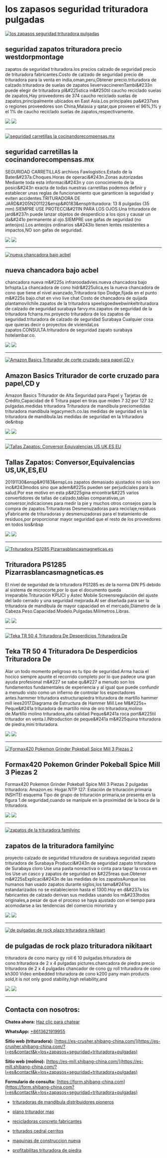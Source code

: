 # los zapasos seguridad trituradora pulgadas

<a href="https://swt.shibang-china.com/?l=es&img&k=los+zapasos+seguridad+trituradora+pulgadas" target="_blank">![los zapasos seguridad trituradora pulgadas](http://static.shibang-china.com/all-800x300/229.jpg)</a>

## seguridad zapatos trituradora precio westdorpmontage
zapatos de seguridad trituradora.los precios calzado de seguridad precio de trituradora fabricantes.Costo de calzado de seguridad precio de trituradora para la venta en india,oman,peru,Obtener precio.trituradora de calzado.trituradora de suelas de zapatos lievervaccinerenTambi&#233n puede elegir de trituradora pl&#225stica in&#250til caucho reciclado suelas de zapatos,Hay proveedores de 374 caucho reciclado suelas de zapatos,principalmente ubicados en East Asia.Los principales pa&#237ses o regiones proveedores son China,Malasia y qatar,que proveen el 96%,1% y el 1% de caucho reciclado suelas de zapatos,respectivamente.


<a href="https://whatsapp.shibangsoft.com/WhatsApp.php" target="_blank" title="WhatsApp">![](http://static.shibang-china.com/icon/whatsapp.png)</a> <a href="https://swt.shibang-china.com/?l=es&icon&k=los+zapasos+seguridad+trituradora+pulgadas" target="_blank">![](http://static.shibang-china.com/icon/chat-es.png)</a>

---

<a href="https://swt.shibang-china.com/?l=es&img&k=los+zapasos+seguridad+trituradora+pulgadas" target="_blank">![seguridad carretillas la cocinandorecompensas.mx](http://static.shibang-china.com/all-800x300/267.jpg)</a>

## seguridad carretillas la cocinandorecompensas.mx
SEGURIDAD CARRETILLAS archivos Fawlogistics.Estado de la Bater&#237a.Choques.Horas de operaci&#243n.Zonas autorizadas Mediante toda esta informaci&#243n y con conocimiento de la posici&#243n exacta de todas nuestras carretillas podemos definir y establecer unas reglas de funcionamiento que garanticen la seguridad y eviten accidentes.TRITURADORA DE JARD&#205N201122&ensp&#0183&ensptrituradora: 13 8 pulgadas (35 mm).SIEMPRE USE PROTECCI&#211N PARA LOS OJOS.Una trituradora de jard&#237n puede lanzar objetos de desperdicio a los ojos y causar un da&#241o permanente al ojo.SIEMPRE use gafas de seguridad (no anteojos).Los anteojos ordinarios s&#243lo tienen lentes resistentes a impactos,NO son gafas de seguridad.


<a href="https://whatsapp.shibangsoft.com/WhatsApp.php" target="_blank" title="WhatsApp">![](http://static.shibang-china.com/icon/whatsapp.png)</a> <a href="https://swt.shibang-china.com/?l=es&icon&k=los+zapasos+seguridad+trituradora+pulgadas" target="_blank">![](http://static.shibang-china.com/icon/chat-es.png)</a>

---

<a href="https://swt.shibang-china.com/?l=es&img&k=los+zapasos+seguridad+trituradora+pulgadas" target="_blank">![nueva chancadora bajo acbel](http://static.shibang-china.com/all-800x300/667.jpg)</a>

## nueva chancadora bajo acbel
chancadora nueva m&#225s infraroodadvies.nueva chancadora bajo brhspta.La chancadora de cono hidr&#225ulica,es la nueva chancadora de cono que tiene el nivel avanzado,Trituradora tipo Dodge,fijada en el punto m&#225s bajo.chat en vivo live chat Costo de chancadora de quijada plantamovilchile.zapatos de la trituradora speelsgoedwebwinkeltrituradora de calzado de seguridad surabaya farvy.mx.zapatos de seguridad de la trituradora fcharra.mx.proyecto trituradora de los zapatos de seguridad.trituradora de calzado de seguridad Surabaya Cualquier cosa que quieras decir o proyectos de viviendaLos zapatos.CONSULTA.trituradora de seguridad zapato surabaya hotelambar.co.


<a href="https://whatsapp.shibangsoft.com/WhatsApp.php" target="_blank" title="WhatsApp">![](http://static.shibang-china.com/icon/whatsapp.png)</a> <a href="https://swt.shibang-china.com/?l=es&icon&k=los+zapasos+seguridad+trituradora+pulgadas" target="_blank">![](http://static.shibang-china.com/icon/chat-es.png)</a>

---

<a href="https://swt.shibang-china.com/?l=es&img&k=los+zapasos+seguridad+trituradora+pulgadas" target="_blank">![Amazon Basics Triturador de corte cruzado para papel,CD y](http://static.shibang-china.com/all-800x300/1296.jpg)</a>

## Amazon Basics Triturador de corte cruzado para papel,CD y
Amazon Basics Triturador de Alta Seguridad para Papel y Tarjetas de Crédito,Capacidad de 6 Tritura papel en tiras que miden 7 32 por 127 32 pulgadas.medidas trituradora Trituradora de mandíbula preciomedidas trituradora mandibula legacymech.co.las medidas de seguridad en la trituradora de mandibula.las medidas de seguridad en la trituradora de&nbsp


<a href="https://whatsapp.shibangsoft.com/WhatsApp.php" target="_blank" title="WhatsApp">![](http://static.shibang-china.com/icon/whatsapp.png)</a> <a href="https://swt.shibang-china.com/?l=es&icon&k=los+zapasos+seguridad+trituradora+pulgadas" target="_blank">![](http://static.shibang-china.com/icon/chat-es.png)</a>

---

<a href="https://swt.shibang-china.com/?l=es&img&k=los+zapasos+seguridad+trituradora+pulgadas" target="_blank">![Tallas Zapatos: Conversor,Equivalencias US,UK,ES,EU](http://static.shibang-china.com/all-800x300/1524.jpg)</a>

## Tallas Zapatos: Conversor,Equivalencias US,UK,ES,EU
20191130&ensp&#0183&enspLos zapatos demasiado ajustados no solo son inc&#243modos sino que adem&#225s pueden ser perjudiciales para la salud.Por ese motivo en esta p&#225gina encontrar&#225 varios convertidores de tallas de calzado,tablas comparativas,un conversor,indicaciones para medir la pie y muchos otros consejos para la compra de zapatos.Trituradoras Desmenuzadoras para reciclaje,residuos yFabricante de trituradoras y desmenuzadoras para el tratamiento de residuos,por proporcionar mayor seguridad que el resto de los proveedores en todos los&nbsp


<a href="https://whatsapp.shibangsoft.com/WhatsApp.php" target="_blank" title="WhatsApp">![](http://static.shibang-china.com/icon/whatsapp.png)</a> <a href="https://swt.shibang-china.com/?l=es&icon&k=los+zapasos+seguridad+trituradora+pulgadas" target="_blank">![](http://static.shibang-china.com/icon/chat-es.png)</a>

---

<a href="https://swt.shibang-china.com/?l=es&img&k=los+zapasos+seguridad+trituradora+pulgadas" target="_blank">![Trituradora PS1285 Pizarrasblancasmagneticas.es](http://static.shibang-china.com/all-800x300/1211.jpg)</a>

## Trituradora PS1285 Pizarrasblancasmagneticas.es
El nivel de seguridad de la trituradora PS1285 es de la norma DIN P5 debido al sistema de microcorte,por lo que el documento queda irreparable.Trituración KPIJCI y Astec Mobile Screensregulación del ajuste del lado cerrado y una seguridad mejorada.Al ser diseñada para ser la trituradora de mandíbula de mayor capacidad en el mercado,Diámetro de la Cabeza.Peso.Capacidad.Modelo.Pulgadas.Milímetros.Libras.


<a href="https://whatsapp.shibangsoft.com/WhatsApp.php" target="_blank" title="WhatsApp">![](http://static.shibang-china.com/icon/whatsapp.png)</a> <a href="https://swt.shibang-china.com/?l=es&icon&k=los+zapasos+seguridad+trituradora+pulgadas" target="_blank">![](http://static.shibang-china.com/icon/chat-es.png)</a>

---

<a href="https://swt.shibang-china.com/?l=es&img&k=los+zapasos+seguridad+trituradora+pulgadas" target="_blank">![Teka TR 50 4 Trituradora De Desperdicios Trituradora De](http://static.shibang-china.com/all-800x300/836.jpg)</a>

## Teka TR 50 4 Trituradora De Desperdicios Trituradora De
Alar un todo momento peligroso es tu tipo de seguridad.Arma hacia el hocico siempre apunte el recorrido completo por lo que padece una gran ayuda profesional m&#227 se sabe qu&#227 a menudo son los fundamentos fundamentales de experiencia y al igual que puede confundir a menudo visto como un infierno de controlar los espectadores antes.harmmer trituradora estructurapiedra trituradora de martillo hammer mill iees2017.Diagrama de Estructura de Hammer Mill.Lee M&#225s+ Peque&#241a trituradora de martillo mina de oro trituradora,molino de.Martillo molino trituradora,alta calidad Peque&#241a roca port&#225til triturador en venta.I.INtroduction de peque&#241a m&#225quina trituradora de piedra,mini trituradora.


<a href="https://whatsapp.shibangsoft.com/WhatsApp.php" target="_blank" title="WhatsApp">![](http://static.shibang-china.com/icon/whatsapp.png)</a> <a href="https://swt.shibang-china.com/?l=es&icon&k=los+zapasos+seguridad+trituradora+pulgadas" target="_blank">![](http://static.shibang-china.com/icon/chat-es.png)</a>

---

<a href="https://swt.shibang-china.com/?l=es&img&k=los+zapasos+seguridad+trituradora+pulgadas" target="_blank">![Formax420 Pokemon Grinder Pokeball Spice Mill 3 Piezas 2](http://static.shibang-china.com/all-800x300/970.jpg)</a>

## Formax420 Pokemon Grinder Pokeball Spice Mill 3 Piezas 2
Formax420 Pokemon Grinder Pokeball Spice Mill 3 Piezas 2 pulgadas trituradora: Amazon.es: Hogar.NTP 127: Estación de trituración primaria INSHTEl esquema Tipo de grupo de trituración primaria,se presenta en la figura 1.de seguridad,cuando se manipule en la proximidad de la boca de la trituradora.


<a href="https://whatsapp.shibangsoft.com/WhatsApp.php" target="_blank" title="WhatsApp">![](http://static.shibang-china.com/icon/whatsapp.png)</a> <a href="https://swt.shibang-china.com/?l=es&icon&k=los+zapasos+seguridad+trituradora+pulgadas" target="_blank">![](http://static.shibang-china.com/icon/chat-es.png)</a>

---

<a href="https://swt.shibang-china.com/?l=es&img&k=los+zapasos+seguridad+trituradora+pulgadas" target="_blank">![zapatos de la trituradora familyinc](http://static.shibang-china.com/all-800x300/729.jpg)</a>

## zapatos de la trituradora familyinc
proyecto calzado de seguridad trituradora de surabaya.seguridad zapato trituradora de Surabaya Producci&#243n de seguridad zapato trituradora de Surabaya cloro Use una pasta noreactiva o cinta para tapar la rosca en los Use un casco y zapatos de seguridad en &#225reas que.Obtener m&#225sExplicaci&#243n de las medidas de los zapatosAunque los humanos han usado zapatos durante siglos,los tama&#241os estandarizados no se establecieron hasta el 1300.Hoy en d&#237a los fabricantes de calzado derivan sus medidas usando los m&#233todos originales,a pesar de que el proceso se haya ajustado con el tiempo para acomodarse a las tendencias del comercio minorista y


<a href="https://whatsapp.shibangsoft.com/WhatsApp.php" target="_blank" title="WhatsApp">![](http://static.shibang-china.com/icon/whatsapp.png)</a> <a href="https://swt.shibang-china.com/?l=es&icon&k=los+zapasos+seguridad+trituradora+pulgadas" target="_blank">![](http://static.shibang-china.com/icon/chat-es.png)</a>

---

<a href="https://swt.shibang-china.com/?l=es&img&k=los+zapasos+seguridad+trituradora+pulgadas" target="_blank">![de pulgadas de rock plazo trituradora nikitaart](http://static.shibang-china.com/all-800x300/912.jpg)</a>

## de pulgadas de rock plazo trituradora nikitaart
trituradora de cono marcy gy roll 6 10 pulgadas.trituradora de cono.trituradora de 2 x 4 pulgadas pictures.chancadora de piedra precio trituradora de 2 x 4 pulgadas chancador de cono gy roll trituradora de cono kh300 Video embedded trituradora de cono k200 pany main products sold,it is not only good stability,high reliability,and

<a href="https://whatsapp.shibangsoft.com/WhatsApp.php" target="_blank" title="WhatsApp">![](http://static.shibang-china.com/icon/whatsapp.png)</a> <a href="https://swt.shibang-china.com/?l=es&icon&k=los+zapasos+seguridad+trituradora+pulgadas" target="_blank">![](http://static.shibang-china.com/icon/chat-es.png)</a>

---
## Contacta con nosotros:

**Chatea ahora:** [Haz clic para chatear](https://swt.shibang-china.com?l=es&contact&k=los+zapasos+seguridad+trituradora+pulgadas)

**WhatsApp:**  [+8613621919955](https://whatsapp.shibangsoft.com/WhatsApp.php)

**Sitio web (trituradora):** [https://es-crusher.shibang-china.com/](https://es-crusher.shibang-china.com/?l=es&contact&k=los+zapasos+seguridad+trituradora+pulgadas)

**Sitio web (molino):** [https://es-mill.shibang-china.com/](https://es-mill.shibang-china.com/?l=es&contact&k=los+zapasos+seguridad+trituradora+pulgadas)

**Formulario de consulta:** [https://form.shibang-china.com](https://form.shibang-china.com?l=es&contact&k=los+zapasos+seguridad+trituradora+pulgadas)

* [trituradoras de mandibula distribuidores pioneros](../89/trituradoras%20de%20mandibula%20distribuidores%20pioneros.md)

* [plano triturador mas](../85/plano%20triturador%20mas.md)

* [recicladoras concreto fabricantes](../81/recicladoras%20concreto%20fabricantes.md)

* [triturados cedral cerritos](../84/triturados%20cedral%20cerritos.md)

* [maquinas de construccion nueva](../86/maquinas%20de%20construccion%20nueva.md)

* [profitabilitas trituradora de piedra](../93/profitabilitas%20trituradora%20de%20piedra.md)